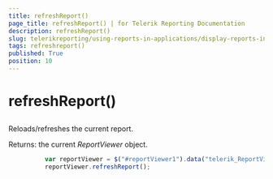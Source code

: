 ```yaml
---
title: refreshReport()
page_title: refreshReport() | for Telerik Reporting Documentation
description: refreshReport()
slug: telerikreporting/using-reports-in-applications/display-reports-in-applications/web-application/html5-report-viewer/api-reference/reportviewer/methods/refreshreport()
tags: refreshreport()
published: True
position: 10
---
```


# refreshReport()



## 

Reloads/refreshes the current report.

Returns: the current *ReportViewer* object.

	
````js
          var reportViewer = $("#reportViewer1").data("telerik_ReportViewer");
          reportViewer.refreshReport();
````


